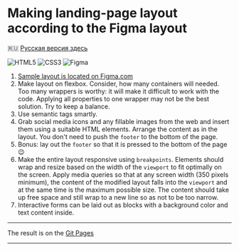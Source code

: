 # Making landing-page layout according to the Figma layout #

:ru: [Русская версия здесь](README_RU.md)

![HTML5](https://img.shields.io/badge/html5-%23E34F26.svg?style=plastic&logo=html5&logoColor=white)
![CSS3](https://img.shields.io/badge/css3-%231572B6.svg?style=plastic&logo=css3&logoColor=white)
![Figma](https://img.shields.io/badge/figma-%23F24E1E.svg?style=plastic&logo=figma&logoColor=white)

1. [Sample layout is located on Figma.com](https://www.figma.com/file/FmkjniLQtJaeZcZhEHEPzQex/Agnecy-Landing-Page_Main-File?node-id=0%3A1)
2. Make layout on flexbox. Consider, how many containers will needed. Too many
wrappers is worthy: it will make it difficult to work with the code. Applying
all properties to one wrapper may not be the best solution. Try to keep a
balance.
3. Use semantic tags smartly.
4. Grab social media icons and any fillable images from the web and insert them
using a suitable HTML elements. Arrange the content as in the layout. You don't
need to push the `footer` to the bottom of the page.
5. Bonus: lay out the `footer` so that it is pressed to the bottom of the page
:wink:
6. Make the entire layout responsive using `breakpoints`. Elements should wrap
and resize based on the width of the `viewport` to fit optimally on the screen.
Apply media queries so that at any screen width (350 pixels minimum), the
content of the modified layout falls into the `viewport` and at the same time is
the maximum possible size. The content should take up free space and still wrap
to a new line so as not to be too narrow.
7. Interactive forms can be laid out as blocks with a background color and text
content inside.

----

The result is on the
[Git Pages](https://stalkspectrum.github.io/sf-py-fs-strong-org/)

----
